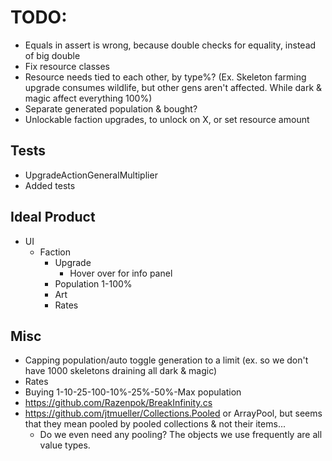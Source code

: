 # TODO:

* Equals in assert is wrong, because double checks for equality, instead of big double
* Fix resource classes
* Resource needs tied to each other, by type%? (Ex. Skeleton farming upgrade consumes wildlife, but other gens aren't affected. While dark & magic affect everything 100%)
* Separate generated population & bought?
* Unlockable faction upgrades, to unlock on X, or set resource amount

## Tests

* UpgradeActionGeneralMultiplier
* Added tests

## Ideal Product

* UI
  * Faction
    * Upgrade
      * Hover over for info panel
    * Population 1-100%
    * Art
    * Rates

## Misc

* Capping population/auto toggle generation to a limit (ex. so we don't have 1000 skeletons draining all dark & magic)
* Rates
* Buying 1-10-25-100-10%-25%-50%-Max population
* https://github.com/Razenpok/BreakInfinity.cs
* https://github.com/jtmueller/Collections.Pooled or ArrayPool, but seems that they mean pooled by pooled collections & not their items...
  * Do we even need any pooling? The objects we use frequently are all value types.